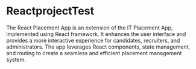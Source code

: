 # ReactprojectTest
The React Placement App is an extension of the IT Placement App, implemented using React framework. It enhances the user interface and provides a more interactive experience for candidates, recruiters, and administrators. The app leverages React components, state management, and routing to create a seamless and efficient placement management system.
